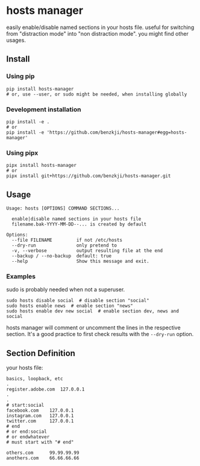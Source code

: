
# hosts manager

easily enable/disable named sections in your hosts file.
useful for switching from "distraction mode" into "non distraction mode". 
you might find other usages.

## Install

### Using pip

    pip install hosts-manager
    # or, use --user, or sudo might be needed, when installing globally

### Development installation

    pip install -e .
    # or
    pip install -e 'https://github.com/benzkji/hosts-manager#egg=hosts-manager'

### Using pipx

    pipx install hosts-manager
    # or
    pipx install git+https://github.com/benzkji/hosts-manager.git

## Usage

```
Usage: hosts [OPTIONS] COMMAND SECTIONS...

  enable|disable named sections in your hosts file  
  filename.bak-YYYY-MM-DD--... is created by default

Options:
  --file FILENAME         if not /etc/hosts
  --dry-run               only pretend to
  -v, --verbose           output resulting file at the end
  --backup / --no-backup  default: true
  --help                  Show this message and exit.
```

### Examples

sudo is probably needed when not a superuser.

```
sudo hosts disable social  # disable section "social" 
sudo hosts enable news  # enable section "news" 
sudo hosts enable dev new social  # enable section dev, news and social
```

hosts manager will comment or uncomment the lines in the respective section. It's a good practice to 
first check results with the `--dry-run` option.


## Section Definition

your hosts file:

``` 
basics, loopback, etc
.
register.adobe.com  127.0.0.1
.
.
# start:social
facebook.com    127.0.0.1
instagram.com   127.0.0.1
twitter.com     127.0.0.1
# end  
# or end:social
# or endwhatever
# must start with "# end"

others.com      99.99.99.99
anothers.com    66.66.66.66
